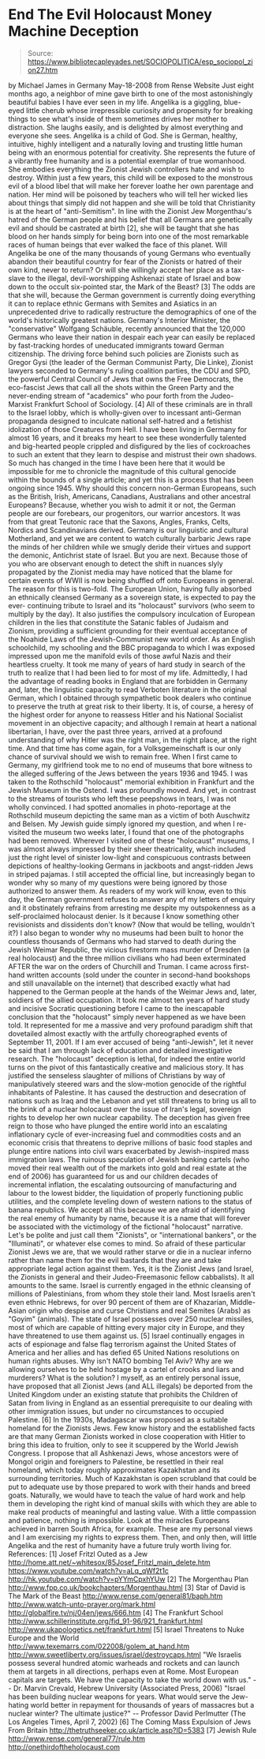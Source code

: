 # End The Evil Holocaust Money Machine Deception

> Source: https://www.bibliotecapleyades.net/SOCIOPOLITICA/esp_sociopol_zion27.htm

by Michael James
in Germany
May-18-2008
from
Rense
Website
Just eight months ago, a neighbor of mine gave birth to one of the most
astonishingly beautiful babies I have ever seen in my life. Angelika is a
giggling, blue-eyed little cherub whose irrepressible curiosity and
propensity for breaking things to see what's inside of them sometimes drives
her mother to distraction. She laughs easily, and is delighted by almost
everything and everyone she sees.
Angelika is a child of God. She is German, healthy, intuitive, highly
intelligent and a naturally loving and trusting little human being with an
enormous potential for creativity. She represents the future of a vibrantly
free humanity and is a potential exemplar of true womanhood. She embodies
everything the Zionist Jewish controllers hate and wish to destroy.
Within just a few years, this child will be exposed to the monstrous evil of
a blood libel that will make her forever loathe her own parentage and
nation. Her mind will be poisoned by teachers who will tell her wicked lies
about things that simply did not happen and she will be told that
Christianity is at the heart of "anti-Semitism".
In line with the Zionist Jew Morgenthau's
hatred of the German people and his belief that all Germans are
genetically evil and should be castrated at birth
[2], she will be taught that she has blood on her hands simply
for being born into one of the most remarkable races of human beings that
ever walked the face of this planet.
Will Angelika be one of the many thousands of young Germans who eventually
abandon their beautiful country for fear of the Zionists or hatred of their
own kind, never to return? Or will she willingly accept her place as a
tax-slave to the illegal, devil-worshipping Ashkenazi state of Israel and
bow down to the occult six-pointed star, the Mark of the Beast?
[3]
The odds are that she will, because the German government is currently doing
everything it can to replace ethnic Germans with Semites and Asiatics in an
unprecedented drive to radically restructure the demographics of one of the
world's historically greatest nations. Germany's Interior Minister, the
"conservative" Wolfgang Schäuble, recently announced that the 120,000
Germans who leave their nation in despair each year can easily be replaced
by fast-tracking hordes of uneducated immigrants toward German citizenship.
The driving force behind such policies are Zionists such as Gregor Gysi
(the leader of the German Communist Party, Die Linke), Zionist
lawyers seconded to Germany's ruling coalition parties, the CDU and SPD, the
powerful Central Council of Jews that owns the Free Democrats, the
eco-fascist Jews that call all the shots within the Green Party and the
never-ending stream of "academics" who pour forth from the Judeo-Marxist
Frankfurt School of Sociology. [4]
All of these criminals are in thrall to the
Israel lobby, which is wholly-given over to incessant anti-German propaganda
designed to inculcate national self-hatred and a fetishist idolization of
those Creatures from Hell.
I have been living in Germany for almost 16 years, and it breaks my heart to
see these wonderfully talented and big-hearted people crippled and
disfigured by the lies of cockroaches to such an extent that they learn to
despise and mistrust their own shadows. So much has changed in the time I
have been here that it would be impossible for me to chronicle the magnitude
of this cultural genocide within the bounds of a single article; and yet
this is a process that has been ongoing since 1945.
Why should this concern non-German Europeans, such as the British, Irish,
Americans, Canadians, Australians and other ancestral Europeans? Because,
whether you wish to admit it or not, the German people are our forebears,
our progenitors, our warrior ancestors. It was from that great Teutonic race
that the Saxons, Angles, Franks, Celts, Nordics and Scandinavians derived.
Germany is our linguistic and cultural
Motherland, and yet we are content to watch culturally barbaric Jews rape
the minds of her children while we smugly deride their virtues and support
the demonic, Antichrist state of Israel.
But you are next.
Because those of you who are observant enough to detect the shift in nuances
slyly propagated by the Zionist media may have noticed that the blame for
certain events of WWII is now being shuffled off onto Europeans in general.
The reason for this is two-fold. The European Union, having fully absorbed
an ethnically cleansed Germany as a sovereign state, is expected to pay the
ever- continuing tribute to Israel and its "holocaust" survivors (who seem
to multiply by the day).
It also justifies the compulsory inculcation of
European children in the lies that constitute the Satanic fables of Judaism
and Zionism, providing a sufficient grounding for their eventual acceptance
of the Noahide Laws of the Jewish-Communist new world order.
As an English schoolchild, my schooling and the BBC propaganda to which I
was exposed impressed upon me the manifold evils of those awful Nazis and
their heartless cruelty. It took me many of years of hard study in search of
the truth to realize that I had been lied to for most of my life.
Admittedly, I had the advantage of reading books in England that are
forbidden in Germany and, later, the linguistic capacity to read Verboten
literature in the original German, which I obtained through sympathetic book
dealers who continue to preserve the truth at great risk to their liberty.
It is, of course, a heresy of the highest order for anyone to reassess
Hitler and his National Socialist movement in an objective capacity; and
although I remain at heart a national libertarian, I have, over the past
three years, arrived at a profound understanding of why Hitler was the right
man, in the right place, at the right time.
And that time has come again, for a
Volksgemeinschaft is our only chance of survival should we wish to
remain free.
When I first came to Germany, my girlfriend took me to no end of museums
that bore witness to the alleged suffering of the Jews between the years
1936 and 1945. I was taken to
the Rothschild "holocaust" memorial
exhibition in Frankfurt and the Jewish Museum in the Ostend. I was
profoundly moved. And yet, in contrast to the streams of tourists who left
these peepshows in tears, I was not wholly convinced. I had spotted
anomalies in photo-reportage at the Rothschild museum depicting the same man
as a victim of both Auschwitz and Belsen.
My Jewish guide simply ignored my question, and
when I re-visited the museum two weeks later, I found that one of the
photographs had been removed.
Wherever I visited one of these "holocaust" museums, I was almost always
impressed by their sheer theatricality, which included just the right level
of sinister low-light and conspicuous contrasts between depictions of
healthy-looking Germans in jackboots and angst-ridden Jews in striped
pajamas. I still accepted the official line, but increasingly began to
wonder why so many of my questions were being ignored by those authorized to
answer them.
As readers of my work will know, even to this day, the German government
refuses to answer any of my letters of enquiry and it obstinately refrains
from arresting me despite my outspokenness as a self-proclaimed holocaust
denier. Is it because I know something other revisionists and dissidents
don't know? (Now that would be telling, wouldn't it?)
I also began to wonder why no museums had been built to honor the countless
thousands of Germans who had starved to death during the Jewish Weimar
Republic, the vicious firestorm mass murder of Dresden (a real holocaust)
and the three million civilians who had been exterminated AFTER the war on
the orders of Churchill and Truman.
I came across first-hand written accounts (sold
under the counter in second-hand bookshops and still unavailable on the
internet) that described exactly what had happened to the German people at
the hands of the Weimar Jews and, later, soldiers of the allied
occupation.
It took me almost ten years of hard study and incisive Socratic
questioning before I came to the inescapable conclusion that the
"holocaust" simply never happened as we have been told. It represented for
me a massive and very profound paradigm shift that dovetailed almost exactly
with the artfully choreographed events of
September 11, 2001. If I am ever accused of being "anti-Jewish",
let it never be said that I am through lack of education and detailed
investigative research.
The "holocaust" deception is lethal, for
indeed the entire world turns on the pivot of this fantastically creative
and malicious story. It has justified the senseless slaughter of millions of
Christians by way of manipulatively steered wars and the slow-motion
genocide of the rightful inhabitants of Palestine. It has caused the
destruction and desecration of nations such as Iraq and the Lebanon and yet
still threatens to bring us all to the brink of a nuclear holocaust over the
issue of Iran's legal, sovereign rights to develop her own nuclear
capability.
The deception has given free reign to those who have plunged the entire
world into an escalating inflationary cycle of ever-increasing fuel and
commodities costs and an economic crisis that threatens to deprive millions
of basic food staples and plunge entire nations into civil wars exacerbated
by Jewish-inspired mass immigration laws.
The ruinous speculation of Jewish banking cartels (who moved their real
wealth out of the markets into gold and real estate at the end of 2006) has
guaranteed for us and our children decades of incremental inflation, the
escalating outsourcing of manufacturing and labour to the lowest bidder, the
liquidation of properly functioning public utilities, and the complete
leveling down of western nations to the status of banana republics.
We accept all this because we are afraid of identifying the real enemy of
humanity by name, because it is a name that will forever be associated with
the victimology of the fictional "holocaust" narrative.
Let's be polite and just call them "Zionists",
or "international
bankers", or the "Illuminati",
or whatever else comes to mind.
So afraid of these particular Zionist Jews
we are, that we would rather starve or die in a nuclear inferno rather than
name them for the evil bastards that they are and take appropriate legal
action against them.
Yes, it is the Zionist Jews (and Israel, the Zionists in general and
their Judeo-Freemasonic fellow cabbalists). It all amounts to the
same.
Israel is currently engaged in the ethnic cleansing of millions of
Palestinians, from whom they stole their land. Most Israelis aren't even
ethnic Hebrews, for over 90 percent of them are of
Khazarian, Middle-Asian origin who despise and curse Christians
and real Semites (Arabs) as "Goyim" (animals). The state of Israel possesses
over 250 nuclear missiles, most of which are capable of hitting every major
city in Europe, and they have threatened to use them against us.
[5] Israel continually engages in
acts of espionage and false flag terrorism against the United States of
America and her allies and has defied 65 United Nations resolutions on human
rights abuses.
Why isn't NATO bombing Tel Aviv?
Why are we allowing ourselves to be held hostage
by a cartel of crooks and liars and murderers?
What is the solution?
I myself, as an entirely personal issue, have
proposed that all Zionist Jews (and ALL illegals) be deported from
the United Kingdom under an existing statute that prohibits the Children
of Satan from living in England as an essential prerequisite to our
dealing with other immigration issues, but under no circumstances to
occupied Palestine. [6]
In the 1930s, Madagascar was proposed as a
suitable homeland for the Zionists Jews. Few know history and the
established facts are that many German Zionists worked in close cooperation
with Hitler to bring this idea to fruition, only to see it scuppered by the
World Jewish Congress.
I propose that all Ashkenazi Jews, whose ancestors were of Mongol
origin and foreigners to Palestine, be resettled in their real homeland,
which today roughly approximates Kazakhstan and its surrounding
territories. Much of Kazakhstan is open scrubland that could be put to
adequate use by those prepared to work with their hands and breed goats.
Naturally, we would have to teach the value of hard work and help them in
developing the right kind of manual skills with which they are able to make
real products of meaningful and lasting value. With a little compassion and
patience, nothing is impossible.
Look at the miracles Europeans achieved in
barren South Africa, for example. These are my personal views and I am
exercising my rights to express them.
Then, and only then, will little Angelika and the rest of humanity have a
future truly worth living for.
References:
[1] Josef Fritzl Outed as a Jew
http://home.att.net/~whitesox/85Josef_Fritzl_main_delete.htm
https://www.youtube.com/watch?v=aLq_qWf2t1c
http://hk.youtube.com/watch?v=pYYmCpxhYUw
[2] The Morgenthau Plan
http://www.fpp.co.uk/bookchapters/Morgenthau.html
[3] Star of David is The Mark of the Beast
http://www.rense.com/general81/baph.htm
http://www.watch-unto-prayer.org/mark.html
http://globalfire.tv/nj/04en/jews/666.htm
[4] The Frankfurt School
http://www.schillerinstitute.org/fid_91-96/921_frankfurt.html
http://www.ukapologetics.net/frankfurt.html
[5] Israel Threatens to Nuke Europe and the World
http://www.texemarrs.com/022008/golem_at_hand.htm
http://www.sweetliberty.org/issues/israel/destroycaps.html
"We Israelis possess several hundred
atomic warheads and rockets and can launch them at targets in all
directions, perhaps even at Rome. Most European capitals are
targets. We have the capacity to take the world down with us." --
Dr. Marvin Crevald, Hebrew University (Associated Press, 2006)
"Israel has been building nuclear weapons for years. What would
serve the Jew-hating world better in repayment for thousands of
years of massacres but a nuclear winter? The ultimate justice?" --
Professor David Perlmutter (The Los Angeles Times, April 7, 2002)
[6] The Coming Mass Expulsion of Jews From
Britain
http://thetruthseeker.co.uk/article.asp?ID=5383
[7] Jewish Rule
http://www.rense.com/general77/rule.htm http://onethirdoftheholocaust.com
